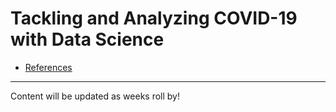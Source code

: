 # Tackling and Analyzing COVID-19 with Data Science



















* [References](https://github.com/Krganapa/dsc199/blob/master/references/master_list.txt)
<hr>
Content will be updated as weeks roll by!
